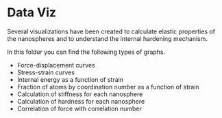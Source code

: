 
# Data Viz

Several visualizations have been created to calculate elastic properties
of the nanospheres and to understand the internal hardening mechanism.

In this folder you can find the following types of graphs.

- Force-displacement curves
- Stress-strain curves
- Internal energy as a function of strain
- Fraction of atoms by coordination number as a function of strain
- Calculation of stiffness for each nanosphere
- Calculation of hardness for each nanosphere
- Correlation of force with correlation number